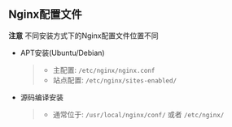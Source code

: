 
## Nginx配置文件

**注意** 不同安装方式下的Nginx配置文件位置不同
- APT安装(Ubuntu/Debian)
    > * 主配置: `/etc/nginx/nginx.conf`
    > * 站点配置: `/etc/nginx/sites-enabled/`
- 源码编译安装
    > * 通常位于: `/usr/local/nginx/conf/` 或者 `/etc/nginx/`